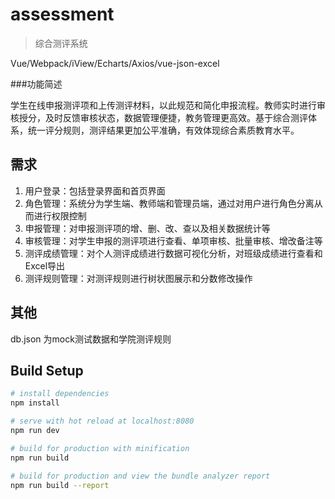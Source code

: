# assessment

> 综合测评系统
> 

Vue/Webpack/iView/Echarts/Axios/vue-json-excel

###功能简述

学生在线申报测评项和上传测评材料，以此规范和简化申报流程。教师实时进行审核授分，及时反馈审核状态，数据管理便捷，教务管理更高效。基于综合测评体系，统一评分规则，测评结果更加公平准确，有效体现综合素质教育水平。

## 需求
1. 用户登录：包括登录界面和首页界面
2. 角色管理：系统分为学生端、教师端和管理员端，通过对用户进行角色分离从而进行权限控制
3. 申报管理：对申报测评项的增、删、改、查以及相关数据统计等
4. 审核管理：对学生申报的测评项进行查看、单项审核、批量审核、增改备注等
5. 测评成绩管理：对个人测评成绩进行数据可视化分析，对班级成绩进行查看和Excel导出
6. 测评规则管理：对测评规则进行树状图展示和分数修改操作

## 其他
db.json 为mock测试数据和学院测评规则

## Build Setup

``` bash
# install dependencies
npm install

# serve with hot reload at localhost:8080
npm run dev

# build for production with minification
npm run build

# build for production and view the bundle analyzer report
npm run build --report
```

